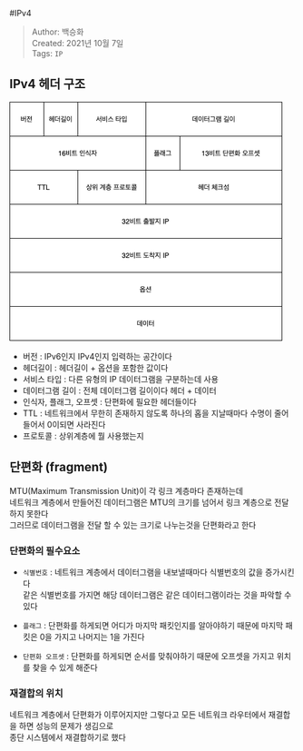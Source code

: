 #IPv4
>Author: 백승화  
>Created: 2021년 10월 7일  
>Tags: `IP`

## IPv4 헤더 구조
![ipv4](../image/ipv4.png)

- 버전 : IPv6인지 IPv4인지 입력하는 공간이다
- 헤더길이 : 헤더길이 + 옵션을 포함한 값이다
- 서비스 타입 : 다른 유형의 IP 데이터그램을 구분하는데 사용
- 데이터그램 길이 : 전체 데이터그램 길이이다 헤더 + 데이터
- 인식자, 플래그, 오프셋 : 단편화에 필요한 헤더들이다
- TTL : 네트워크에서 무한히 존재하지 않도록 하나의 홉을 지날때마다 수명이 줄어들어서 0이되면 사라진다
- 프로토콜 : 상위계층에 뭘 사용했는지

## 단편화 (fragment)
MTU(Maximum Transmission Unit)이 각 링크 계층마다 존재하는데  
네트워크 계층에서 만들어진 데이터그램은 MTU의 크기를 넘어서 링크 계층으로 전달하지 못한다  
그러므로 데이터그램을 전달 할 수 있는 크기로 나누는것을 단편화라고 한다  

### 단편화의 필수요소
- `식별번호` : 네트워크 계층에서 데이터그램을 내보낼때마다 식별번호의 값을 증가시킨다  
    같은 식별번호를 가지면 해당 데이터그램은 같은 데이터그램이라는 것을 파악할 수 있다
- `플래그` : 단편화를 하게되면 어디가 마지막 패킷인지를 알아야하기 때문에 마지막 패킷은 0을 가지고 나머지는 1을 가진다  

- `단편화 오프셋` : 단편화를 하게되면 순서를 맞춰야하기 때문에 오프셋을 가지고 위치를 찾을 수 있게 해준다  

### 재결합의 위치
네트워크 계층에서 단편화가 이루어지지만 그렇다고 모든 네트워크 라우터에서 재결합을 하면 성능의 문제가 생김으로  
종단 시스템에서 재결합하기로 했다  

